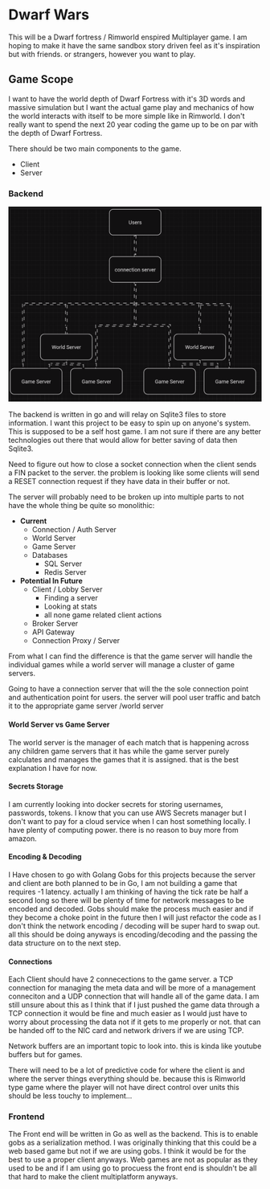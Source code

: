 # Dwarf Wars

This will be a Dwarf fortress / Rimworld enspired Multiplayer game. I am hoping to make it have the same sandbox story driven feel as it's inspiration but with friends. or strangers, however you want to play.

## Game Scope

I want to have the world depth of Dwarf Fortress with it's 3D words and massive simulation but I want the actual game play and mechanics of how the world interacts with itself to be more simple like in Rimworld. I don't really want to spend the next 20 year coding the game up to be on par with the depth of Dwarf Fortress.

There should be two main components to the game.

- Client
- Server

### Backend

![Backend View](./Assets/Backend_Overview.png)

The backend is written in go and will relay on Sqlite3 files to store
information. I want this project to be easy to spin up on anyone's system. This
is supposed to be a self host game. I am not sure if there are any better
technologies out there that would allow for better saving of data then Sqlite3.

Need to figure out how to close a socket connection when the client sends a FIN
packet to the server. the problem is looking like some clients will send a
RESET connection request if they have data in their buffer or not.

The server will probably need to be broken up into multiple parts to not have the whole thing be quite so monolithic:

+ __Current__
  + Connection / Auth Server
  + World Server
  + Game Server
  + Databases
    + SQL Server
    + Redis Server
+ __Potential In Future__
   + Client / Lobby Server
      + Finding a server
      + Looking at stats
      + all none game related client actions
   + Broker Server
   + API Gateway
   + Connection Proxy / Server


From what I can find the difference is that the game server will handle the
individual games while a world server will manage a cluster of game servers.

Going to have a connection server that will the the sole connection point and authentication point for users. the server will pool user traffic and batch it to the appropriate game server /world server

#### World Server vs Game Server

The world server is the manager of each match that is happening across any children game servers that it has while the game server purely calculates and manages the games that it is assigned. that is the best explanation I have for now.


#### Secrets Storage

I am currently looking into docker secrets for storing usernames, passwords, tokens. I know that you can use AWS Secrets manager but I don't want to pay for a cloud service when I can host something locally. I have plenty of computing power. there is no reason to buy more from amazon.

#### Encoding & Decoding

I Have chosen to go with Golang Gobs for this projects because the server and
client are both planned to be in Go, I am not building a game that requires -1
latency. actually I am thinking of having the tick rate be half a second long
so there will be plenty of time for network messages to be encoded and decoded.
Gobs should make the process much easier and if they become a choke point in
the future then I will just refactor the code as I don't think the network
encoding / decoding will be super hard to swap out. all this should be doing
anyways is encoding/decoding and the passing the data structure on to the next
step.

#### Connections
Each Client should have 2 connecections to the game server. a TCP connection
for managing the meta data and will be more of a management conneciton and a
UDP connection that will handle all of the game data. I am still unsure about
this as I think that if I just pushed the game data through a TCP connection it
would be fine and much easier as I would just have to worry about processing
the data not if it gets to me properly or not. that can be handed off to the
NIC card and network drivers if we are using TCP.

Network buffers are an important topic to look into. this is kinda like youtube buffers but for games. 

There will need to be a lot of predictive code for where the client is and
where the server things everything should be. because this is Rimworld type
game where the player will not have direct control over units this should be
less touchy to implement...

### Frontend

The Front end will be written in Go as well as the backend. This is to enable
gobs as a serialization method. I was originally thinking that this could be a
web based game but not if we are using gobs. I think it would be for the best
to use a proper client anyways. Web games are not as popular as they used to be
and if I am using go to procuess the front end is shouldn't be all that hard to
make the client multiplatform anyways.
